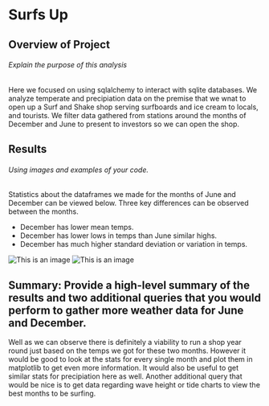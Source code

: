 # Surfs Up



## Overview of Project
###### Explain the purpose of this analysis

Here we focused on using sqlalchemy to interact with sqlite databases. We analyze temperate and precipiation data on the premise that we wnat to open up a Surf and Shake shop serving surfboards and ice cream to locals, and tourists. We filter data gathered from stations around the months of December and June to present to investors so we can open the shop.


## Results
###### Using images and examples of your code.

Statistics about the dataframes we made for the months of June and December can be viewed below. 
Three key differences can be observed between the months. 
* December has lower mean temps.
* December has lower lows in temps than June similar highs. 
* December has much higher standard deviation or variation in temps.

![This is an image](https://i.imgur.com/5FVbkKG.png)
![This is an image](https://i.imgur.com/da0C8uL.png)

## Summary: Provide a high-level summary of the results and two additional queries that you would perform to gather more weather data for June and December.

Well as we can observe there is definitely a viability to run a shop year round just based on the temps we got for these two months. However it would be good to look at the stats for every single month and plot them in matplotlib to get even more information. It would also be useful to get similar stats for precipiation here as well. Another additional query that would be nice is to get data regarding wave height or tide charts to view the best months to be surfing. 
